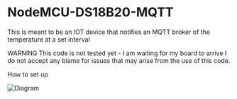 # NodeMCU-DS18B20-MQTT

This is meant to be an IOT device that notifies an MQTT broker of the temperature at a set interval

WARNING
This code is not tested yet - I am waiting for my board to arrive
I do not accept any blame for issues that may arise from the use of this code.

How to set up

![Diagram](https://raw.githubusercontent.com/mattysmith22/ESP8266-MQTT-Temperature-sensor/master/Pictures/NodeMCU.png)
